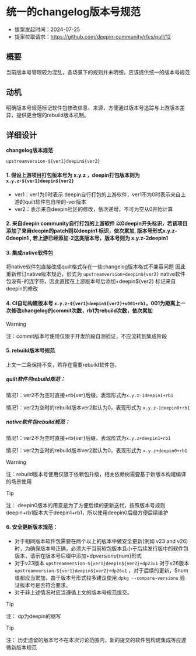 # 统一的changelog版本号规范

- 提案发起时间：2024-07-25
- 提案拉取请求：https://github.com/deepin-community/rfcs/pull/12

## 概要

当前版本号管理较为混乱，各场景下的规则并未明细，应该提供统一的版本号规范

## 动机

明确版本号规范标记软件包修改信息、来源，方便通过版本号追踪与上游版本差异，提供更合理的rebuild版本机制。

## 详细设计

**changelog版本规范**

`upstreamversion-${ver1}deepin${ver2}`

#### 1. 假设上游项目打包版本号为 x.y.z ，deepin打包版本则为 `x.y.z-${ver1}deepin${ver2}` 

- ver1：ver1为0时表示 deepin自行打包的上游软件，ver1不为0时表示来自上游的quilt软件包自带的-ver版本
- ver2：表示来自deepin社区的修改，依次递增，不可为空从0开始计算

#### 2. 来自deepin community自行打包的上游软件 以0deepin开头标识，若该项目添加了来自deepin的patch则以deepin1 标识，依次累加, 版本号形式x.y.z-0deepin1 , 若上游已经添加-2这类版本号，版本号则为 x.y.z-2deepin1

#### 3. 集成native软件包
将native软件包直接改成quilt格式存在一些changelog版本格式不兼容问题
因此重新修订native版本规范，形式为 `upstreamversion+deepin${ver2}`
native软件包没有-的连字符，因此直接在上游版本号后添加+deepin${ver2} 标记来自deepin的修改

#### 4.  CI自动构建版本号 `x.y.z-${ver1}deepin${ver2}+u001+rb1`，001为距离上一次修改changelog的commit次数，rb1为rebuild次数，依次累加
> [!WARNING]
> 注：commit版本号使用仅限于开发阶段自测验证，不应流转到集成阶段

#### 5. rebuild版本号规范
上文一二条保持不变，若存在需要rebuild软件包，

##### quilt软件包rebuild规范：

情况1：ver2不为空时直接+rb{ver}后缀，表现形式为`x.y.z-1deepin1+rb1`

情况1：ver2为空时的rebuild版本ver2默认为0，表现形式为
  `x.y.z-1deepin0+rb1`
  
##### native软件包rebuild规范：

情况1：ver2不为空时直接+rb{ver}后缀，表现形式为`x.y.z+deepin1+rb1`

情况1：ver2为空时的rebuild版本ver2默认为0，表现形式为
  `x.y.z+deepin0+rb1`

> [!WARNING]
> 注：rebuild版本号使用仅限于依赖包升级，相关依赖树需要基于新版本构建编译的场景使用

> [!TIP]
> 注： deepin0版本的用意是为了方便后续的更新迭代，按照版本号规则 deepin+rb1版本大于deepin1+rb1，所以使用deepin0后缀方便后续维护

#### 6. 安全更新版本规范：

- 对于相同版本软件包需要在两个以上的版本中做安全更新(例如 v23 and v26)时，为确保版本号正确，必须大于当前软包版本且小于后续发行版中的软件包版本，请示在版本号后缀中添加+dp${version}u${num}形式
- 对于v23版本 `upstreamversion-${ver1}deepin${ver2}+dp23u1` 对于v26版本 `upstreamversion-${ver1}deepin${ver2}+dp26u1` ，对于后续的更新，$num值都应当累加，由于版本号形式较多建议使用 `dpkg --compare-versions` 验证版本号是否符合要求。
- 对于非上述情况时应当遵循上文的版本号规范提交。
> [!TIP]
> 注： dp为deepin的缩写

> [!TIP]
> 注： 历史遗留的版本号不在本次讨论范围内，新的提交的软件包构建集成等应遵循新版本规范


